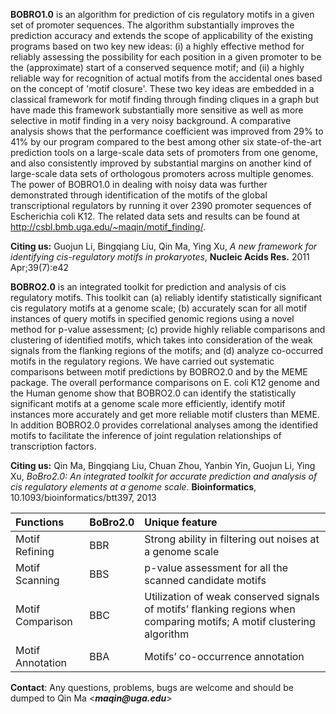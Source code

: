 **BOBRO1.0** is an algorithm for prediction of cis regulatory motifs in a given set of promoter sequences. The algorithm substantially improves the prediction accuracy and extends the scope of applicability of the existing programs based on two key new ideas: (i) a highly effective method for reliably assessing the possibility for each position in a given promoter to be the (approximate) start of a conserved sequence motif; and (ii) a highly reliable way for recognition of actual motifs from the accidental ones based on the concept of 'motif closure'. These two key ideas are embedded in a classical framework for motif finding through finding cliques in a graph but have made this framework substantially more sensitive as well as more selective in motif finding in a very noisy background. A comparative analysis shows that the performance coefficient was improved from 29% to 41% by our program compared to the best among other six state-of-the-art prediction tools on a large-scale data sets of promoters from one genome, and also consistently improved by substantial margins on another kind of large-scale data sets of orthologous promoters across multiple genomes. The power of BOBRO1.0 in dealing with noisy data was further demonstrated through identification of the motifs of the global transcriptional regulators by running it over 2390 promoter sequences of Escherichia coli K12. The related data sets and results can be found at http://csbl.bmb.uga.edu/~maqin/motif_finding/.

**Citing us:** Guojun Li, Bingqiang Liu, Qin Ma, Ying Xu, _A new framework for identifying cis-regulatory motifs in prokaryotes_, **Nucleic Acids Res.** 2011 Apr;39(7):e42

**BOBRO2.0** is an integrated toolkit for prediction and analysis of cis regulatory motifs. This toolkit can (a) reliably identify statistically significant cis regulatory motifs at a genome scale; (b) accurately scan for all motif instances of query motifs in specified genomic regions using a novel method for p-value assessment; (c) provide highly reliable comparisons and clustering of identified motifs, which takes into consideration of the weak signals from the flanking regions of the motifs; and (d) analyze co-occurred motifs in the regulatory regions. We have carried out systematic comparisons between motif predictions by BOBRO2.0 and by the MEME package. The overall performance comparisons on E. coli K12 genome and the Human genome show that BOBRO2.0 can identify the statistically significant motifs at a genome scale more efficiently, identify motif instances more accurately and get more reliable motif clusters than MEME. In addition BOBRO2.0 provides correlational analyses among the identified motifs to facilitate the inference of joint regulation relationships of transcription factors.

**Citing us:** Qin Ma, Bingqiang Liu, Chuan Zhou, Yanbin Yin, Guojun Li, Ying Xu, _BoBro2.0: An integrated toolkit for accurate prediction and analysis of cis regulatory elements at a genome scale_. **Bioinformatics**, 10.1093/bioinformatics/btt397, 2013


| **Functions**|	**BoBro2.0**|	**Unique feature**|
|:-------------|:------------|:------------------|
|Motif Refining|	BBR	|Strong  ability in filtering out noises at a genome scale|
|Motif Scanning|	BBS	|p-value assessment for all the scanned candidate motifs|
|Motif Comparison|	BBC|	Utilization of weak conserved signals of motifs’ flanking regions when comparing motifs; A motif clustering algorithm|
|Motif Annotation|	BBA|	Motifs’ co-occurrence annotation|

**Contact**: Any questions, problems, bugs are welcome and should be dumped to Qin Ma <**_maqin@uga.edu_**>